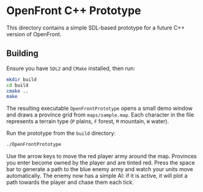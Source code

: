 # OpenFront C++ Prototype

This directory contains a simple SDL-based prototype for a future C++ version of OpenFront.

## Building

Ensure you have `SDL2` and `CMake` installed, then run:

```bash
mkdir build
cd build
cmake ..
make
```

The resulting executable `OpenFrontPrototype` opens a small demo window and draws
a province grid from `maps/sample.map`. Each character in the file represents a
terrain type (`P` plains, `F` forest, `M` mountain, `W` water).

Run the prototype from the `build` directory:

```bash
./OpenFrontPrototype
```

Use the arrow keys to move the red player army around the map. Provinces you
enter become owned by the player and are tinted red. Press the space bar to
generate a path to the blue enemy army and watch your units move automatically.
The enemy now has a simple AI: if it is active, it will plot a path towards the
player and chase them each tick.


